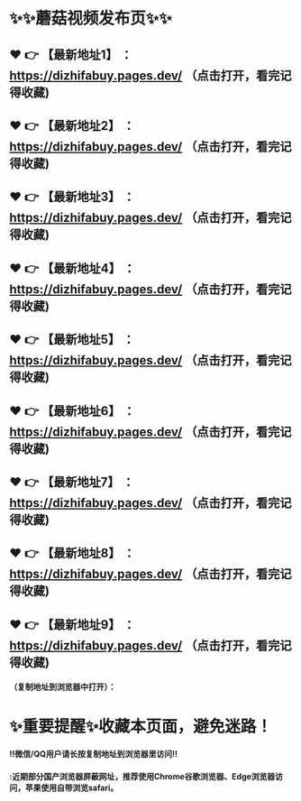 
# :sparkles::sparkles:蘑菇视频发布页:sparkles::sparkles:

 :heart: :point_right: 【最新地址1】 ：https://dizhifabuy.pages.dev/   （点击打开，看完记得收藏)
 ------
 :heart: :point_right: 【最新地址2】 ：https://dizhifabuy.pages.dev/    （点击打开，看完记得收藏)
 ------
 :heart: :point_right: 【最新地址3】 ：https://dizhifabuy.pages.dev/   （点击打开，看完记得收藏) 
 ------
  :heart: :point_right: 【最新地址4】 ：https://dizhifabuy.pages.dev/    （点击打开，看完记得收藏)
 ------
 :heart: :point_right: 【最新地址5】 ：https://dizhifabuy.pages.dev/    （点击打开，看完记得收藏)
 ------
 :heart: :point_right: 【最新地址6】 ：https://dizhifabuy.pages.dev/    （点击打开，看完记得收藏) 
 ------
 :heart: :point_right: 【最新地址7】 ：https://dizhifabuy.pages.dev/  （点击打开，看完记得收藏)
 ------
 :heart: :point_right: 【最新地址8】 ：https://dizhifabuy.pages.dev/     （点击打开，看完记得收藏)
 ------
 :heart: :point_right: 【最新地址9】 ：https://dizhifabuy.pages.dev/   （点击打开，看完记得收藏) 
 ------

  
#### （复制地址到浏览器中打开）：
# :sparkles:重要提醒:sparkles:收藏本页面，避免迷路！
#### ‼️微信/QQ用户请长按复制地址到浏览器里访问‼
#### :近期部分国产浏览器屏蔽网址，推荐使用Chrome谷歌浏览器、Edge浏览器访问，苹果使用自带浏览safari。
